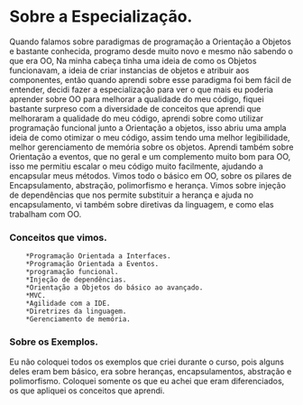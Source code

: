<h1> Sobre a Especialização. </h1>

Quando falamos sobre paradigmas de programação a Orientação a Objetos e bastante conhecida, programo desde muito novo e mesmo não sabendo o que era OO, Na minha cabeça tinha uma ideia de como os Objetos funcionavam, a ideia de criar instancias de objetos e 
atribuir aos componentes, então quando aprendi sobre esse paradigma foi bem fácil de entender, decidi fazer a especialização para ver 
o que mais eu poderia aprender sobre OO para melhorar a qualidade do meu código, fiquei bastante surpreso com a diversidade de conceitos que aprendi que melhoraram a qualidade do meu código, aprendi sobre como utilizar programação funcional junto a Orientação a objetos, isso abriu uma ampla ideia de como otimizar o meu código, assim tendo uma melhor legibilidade, melhor gerenciamento de memória sobre os objetos. Aprendi também sobre Orientação a eventos, que no geral e um complemento muito bom para OO, isso me permitiu escalar o meu código muito facilmente, ajudando a encapsular meus métodos. Vimos todo o básico em OO, sobre os pilares de Encapsulamento, abstração, polimorfismo e herança. Vimos sobre injeção de dependências que nos permite substituir a herança e ajuda no encapsulamento, vi também sobre diretivas da linguagem, e como elas trabalham com OO.

<h3> Conceitos que vimos. </h3>

        *Programação Orientada a Interfaces.
        *Programação Orientada a Eventos.
        *programação funcional.
        *Injeção de dependências.
        *Orientação a Objetos do básico ao avançado.
        *MVC.
        *Agilidade com a IDE.
        *Diretrizes da linguagem.
        *Gerenciamento de memória.

<h3> Sobre os Exemplos. </h3>

Eu não coloquei todos os exemplos que criei durante o curso, pois alguns deles eram bem básico,
era sobre heranças, encapsulamentos, abstração e polimorfismo. Coloquei somente os que eu achei
que eram diferenciados, os que apliquei os conceitos que aprendi.  
